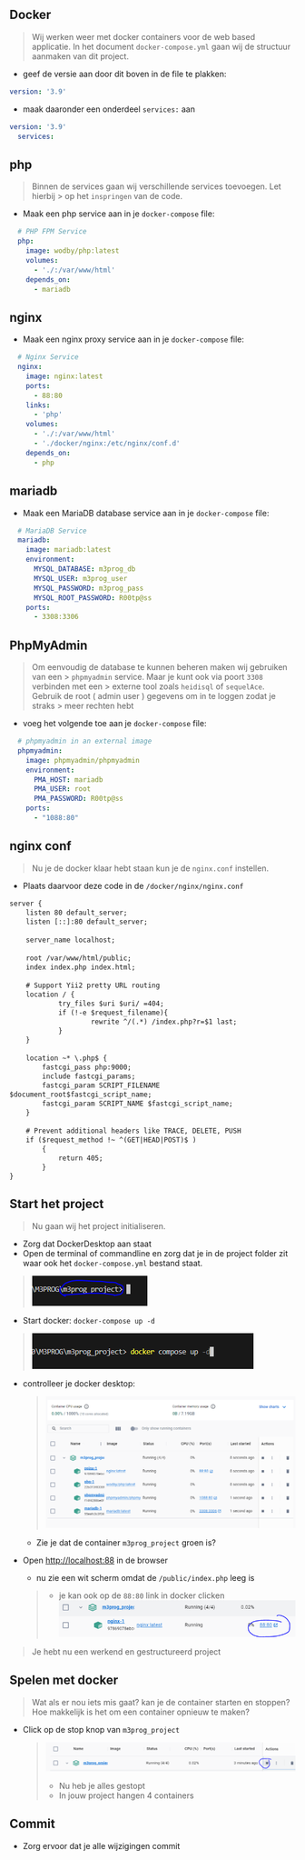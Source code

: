 ## Docker
> Wij werken weer met docker containers voor de web based applicatie.
> In het document `docker-compose.yml` gaan wij de structuur aanmaken van dit project.
- geef de versie aan door dit boven in de file te plakken: 
```yaml
version: '3.9'
```
- maak daaronder een onderdeel `services:` aan
```yaml
version: '3.9'
  services:
```

## php

> Binnen de services gaan wij verschillende services toevoegen. Let hierbij > op het `inspringen` van de code.<br>
- Maak een php service aan in je `docker-compose` file:
```yaml
  # PHP FPM Service
  php:
    image: wodby/php:latest
    volumes:
      - './:/var/www/html'
    depends_on:
      - mariadb
```

## nginx

- Maak een nginx proxy service aan in je `docker-compose` file:
```yaml
  # Nginx Service
  nginx:
    image: nginx:latest
    ports:
      - 88:80
    links:
      - 'php'
    volumes:
      - './:/var/www/html'
      - './docker/nginx:/etc/nginx/conf.d'
    depends_on:
      - php
```

## mariadb

- Maak een MariaDB database service aan in je `docker-compose` file:
```yaml
  # MariaDB Service
  mariadb:
    image: mariadb:latest
    environment:
      MYSQL_DATABASE: m3prog_db
      MYSQL_USER: m3prog_user
      MYSQL_PASSWORD: m3prog_pass
      MYSQL_ROOT_PASSWORD: R00tp@ss
    ports:
      - 3308:3306
```

## PhpMyAdmin

> Om eenvoudig de database te kunnen beheren maken wij gebruiken van een > `phpmyadmin` service. Maar je kunt ook via poort `3308` verbinden met een > externe tool zoals `heidisql` of `sequelAce`.<br>
> Gebruik de root ( admin user ) gegevens om in te loggen zodat je straks > meer rechten hebt

- voeg het volgende toe aan je `docker-compose` file:
```yaml
  # phpmyadmin in an external image
  phpmyadmin:
    image: phpmyadmin/phpmyadmin
    environment:
      PMA_HOST: mariadb
      PMA_USER: root
      PMA_PASSWORD: R00tp@ss
    ports:
      - "1088:80"
```

## nginx conf
> Nu je de docker klaar hebt staan kun je de `nginx.conf` instellen.
- Plaats daarvoor deze code in de `/docker/nginx/nginx.conf`
```apacheconf
server {
    listen 80 default_server;
    listen [::]:80 default_server;
    
    server_name localhost;

    root /var/www/html/public;
    index index.php index.html;

    # Support Yii2 pretty URL routing
    location / {
            try_files $uri $uri/ =404;
            if (!-e $request_filename){
                    rewrite ^/(.*) /index.php?r=$1 last;
            }
    }

    location ~* \.php$ {
        fastcgi_pass php:9000;
        include fastcgi_params;
        fastcgi_param SCRIPT_FILENAME $document_root$fastcgi_script_name;
        fastcgi_param SCRIPT_NAME $fastcgi_script_name;
    }

    # Prevent additional headers like TRACE, DELETE, PUSH
    if ($request_method !~ ^(GET|HEAD|POST)$ )
        {
            return 405;
        }
}
```

## Start het project
> Nu gaan wij het project initialiseren.
- Zorg dat DockerDesktop aan staat
- Open de terminal of commandline en zorg dat je in de project folder zit waar ook het `docker-compose.yml` bestand staat.
> ![](img/folder.PNG)

- Start docker: `docker-compose up -d`
> ![](img/composeup.PNG)

- controlleer je docker desktop:
  > ![](img/running.PNG)
  - Zie je dat de container  `m3prog_project` groen is?

- Open [http://localhost:88](http://localhost:88) in de browser
  - nu zie een wit scherm omdat de `/public/index.php` leeg is
  > - je kan ook op de `88:80` link in docker clicken
  >   ![](img/88.PNG)

> Je hebt nu een werkend en gestructureerd project


## Spelen met docker

> Wat als er nou iets mis gaat? kan je de container starten en stoppen?
> Hoe makkelijk is het om een container opnieuw te maken?


- Click op de stop knop van  `m3prog_project`
  >   ![](img/stop.PNG)
  > - Nu heb je alles gestopt
  > - In jouw project hangen 4 containers
## Commit

- Zorg ervoor dat je alle wijzigingen commit
